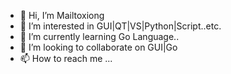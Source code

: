 - 👋 Hi, I’m  Mailtoxiong
- 👀 I’m interested in GUI|QT|VS|Python|Script..etc.
- 🌱 I’m currently learning Go Language..
- 💞️ I’m looking to collaborate on GUI|Go 
- 📫 How to reach me ...

<!---
mailtoxiong/mailtoxiong is a ✨ special ✨ repository because its `README.md` (this file) appears on your GitHub profile.
You can click the Preview link to take a look at your changes.
--->
